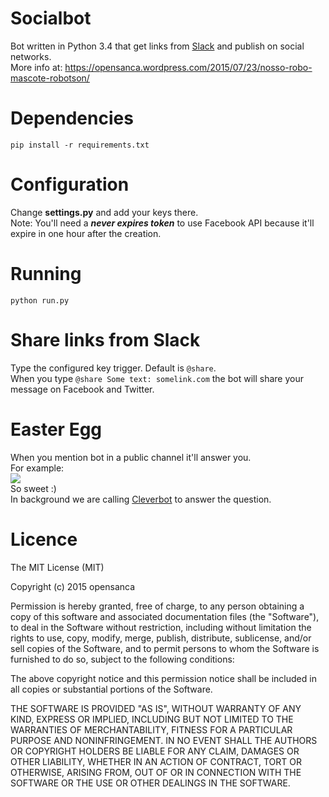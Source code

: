 # Socialbot
Bot written in Python 3.4 that get links from <a href="https://slack.com/" target="_blank">Slack</a> and publish on social networks.
<br>
More info at: <a href="https://opensanca.wordpress.com/2015/07/23/nosso-robo-mascote-robotson/" target="_blank">https://opensanca.wordpress.com/2015/07/23/nosso-robo-mascote-robotson/</a>

# Dependencies
`pip install -r requirements.txt`

# Configuration
Change <b>settings.py</b> and add your keys there.
<br>
Note: You'll need a <b><i>never expires token</i></b> to use Facebook API because it'll expire in one hour after the creation.

# Running
`python run.py`

# Share links from Slack
Type the configured key trigger. Default is `@share`.
<br>
When you type `@share Some text: somelink.com` the bot will share your message on Facebook and Twitter.

# Easter Egg
When you mention bot in a public channel it'll answer you.
<br>
For example:
<br>
<img src="http://s3.postimg.org/fm4keu8f7/robotson.png" />
<br>
So sweet :)
<br>
In background we are calling <a href="http://www.cleverbot.com/" target="_blank">Cleverbot</a> to answer the question.

# Licence
The MIT License (MIT)

Copyright (c) 2015 opensanca

Permission is hereby granted, free of charge, to any person obtaining a copy
of this software and associated documentation files (the "Software"), to deal
in the Software without restriction, including without limitation the rights
to use, copy, modify, merge, publish, distribute, sublicense, and/or sell
copies of the Software, and to permit persons to whom the Software is
furnished to do so, subject to the following conditions:

The above copyright notice and this permission notice shall be included in all
copies or substantial portions of the Software.

THE SOFTWARE IS PROVIDED "AS IS", WITHOUT WARRANTY OF ANY KIND, EXPRESS OR
IMPLIED, INCLUDING BUT NOT LIMITED TO THE WARRANTIES OF MERCHANTABILITY,
FITNESS FOR A PARTICULAR PURPOSE AND NONINFRINGEMENT. IN NO EVENT SHALL THE
AUTHORS OR COPYRIGHT HOLDERS BE LIABLE FOR ANY CLAIM, DAMAGES OR OTHER
LIABILITY, WHETHER IN AN ACTION OF CONTRACT, TORT OR OTHERWISE, ARISING FROM,
OUT OF OR IN CONNECTION WITH THE SOFTWARE OR THE USE OR OTHER DEALINGS IN THE
SOFTWARE.
